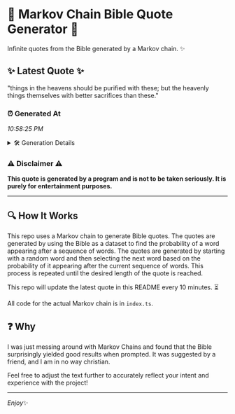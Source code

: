 # 📖 Markov Chain Bible Quote Generator 📖

Infinite quotes from the Bible generated by a Markov chain. ✨

## ✨ Latest Quote ✨
"things in the heavens should be purified with these; but the heavenly things themselves with better sacrifices than these."

### ⏰ Generated At
*10:58:25 PM*

<details>
    <summary>🛠️ Generation Details</summary>
    <p>
        <strong>🌱 Seed:</strong> things<br>
        <strong>🔄 Iterations:</strong> 18<br>
        <strong>📜 Context History:</strong><br>[ things ]: in<br>[ things, in ]: the<br>[ things, in, the ]: heavens<br>[ things, in, the, heavens ]: should<br>[ things, in, the, heavens, should ]: be<br>[ things, in, the, heavens, should, be ]: purified<br>[ in, the, heavens, should, be, purified ]: with<br>[ the, heavens, should, be, purified, with ]: these;<br>[ heavens, should, be, purified, with, these; ]: but<br>[ should, be, purified, with, these;, but ]: the<br>[ be, purified, with, these;, but, the ]: heavenly<br>[ purified, with, these;, but, the, heavenly ]: things<br>[ with, these;, but, the, heavenly, things ]: themselves<br>[ these;, but, the, heavenly, things, themselves ]: with<br>[ but, the, heavenly, things, themselves, with ]: better<br>[ the, heavenly, things, themselves, with, better ]: sacrifices<br>[ heavenly, things, themselves, with, better, sacrifices ]: than<br>[ things, themselves, with, better, sacrifices, than ]: these.<br>
    </p>
</details>

### ⚠️ Disclaimer ⚠️
**This quote is generated by a program and is not to be taken seriously. It is purely for entertainment purposes.**

---

## 🔍 How It Works

This repo uses a Markov chain to generate Bible quotes. The quotes are generated by using the Bible as a dataset to find the probability of a word appearing after a sequence of words. The quotes are generated by starting with a random word and then selecting the next word based on the probability of it appearing after the current sequence of words. This process is repeated until the desired length of the quote is reached.

This repo will update the latest quote in this README every 10 minutes. ⏳

All code for the actual Markov chain is in `index.ts`.

## ❓ Why

I was just messing around with Markov Chains and found that the Bible surprisingly yielded good results when prompted. 
It was suggested by a friend, and I am in no way christian.

Feel free to adjust the text further to accurately reflect your intent and experience with the project!

---

*Enjoy*✨
